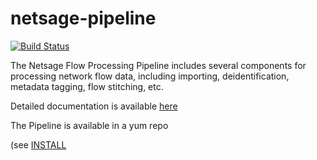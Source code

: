 # netsage-pipeline


[![Build Status](https://travis-ci.com/netsage-project/netsage-pipeline.svg?branch=master)](https://travis-ci.com/netsage-project/netsage-pipeline)

The Netsage Flow Processing Pipeline includes several components for processing network flow data, including importing, deidentification, metadata tagging, flow stitching, etc.

Detailed documentation is available [here](https://netsage-project.github.io/netsage-pipeline/)

The Pipeline is available in a yum repo 

(see [INSTALL](https://netsage-project.github.io/netsage-pipeline/website/docs/install)





